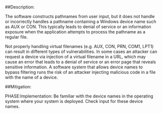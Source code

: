 ##Description:

The software constructs pathnames from user input, but it does not handle or incorrectly handles a pathname containing a Windows device name such as AUX or CON. This typically leads to denial of service or an information exposure when the application attempts to process the pathname as a regular file.

Not properly handling virtual filenames (e.g. AUX, CON, PRN, COM1, LPT1) can result in different types of vulnerabilities. In some cases an attacker can request a device via injection of a virtual filename in a URL, which may cause an error that leads to a denial of service or an error page that reveals sensitive information. A software system that allows device names to bypass filtering runs the risk of an attacker injecting malicious code in a file with the name of a device.

##Mitigation:


PHASE:Implementation:
Be familiar with the device names in the operating system where your system is deployed. Check input for these device names.

